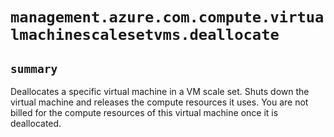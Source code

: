 # `management.azure.com.compute.virtualmachinescalesetvms.deallocate`

## `summary`
Deallocates a specific virtual machine in a VM scale set. Shuts down the virtual machine and releases the compute resources it uses. You are not billed for the compute resources of this virtual machine once it is deallocated.


